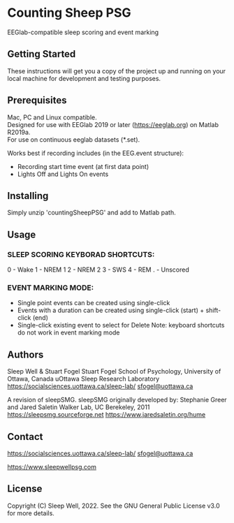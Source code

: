 # Counting Sheep PSG

EEGlab-compatible sleep scoring and event marking

## Getting Started

These instructions will get you a copy of the project up and running on your local machine for development and testing purposes.

## Prerequisites

Mac, PC and Linux compatible.  
Designed for use with EEGlab 2019 or later (https://eeglab.org) on Matlab R2019a.  
For use on continuous eeglab datasets (*.set).  

Works best if recording includes (in the EEG.event structure):
* Recording start time event (at first data point)
* Lights Off and Lights On events

## Installing

Simply unzip 'countingSheepPSG' and add to Matlab path.

## Usage

### SLEEP SCORING KEYBORAD SHORTCUTS:

0 - Wake
1 - NREM 1
2 - NREM 2
3 - SWS
4 - REM
. - Unscored

### EVENT MARKING MODE:

* Single point events can be created using single-click
* Events with a duration can be created using single-click (start) + shift-click (end)
* Single-click existing event to select for Delete
Note: keyboard shortcuts do not work in event marking mode
    
## Authors

Sleep Well & Stuart Fogel
Stuart Fogel
School of Psychology, University of Ottawa, Canada
uOttawa Sleep Research Laboratory
https://socialsciences.uottawa.ca/sleep-lab/
sfogel@uottawa.ca

A revision of sleepSMG. sleepSMG originally developed by:
Stephanie Greer and Jared Saletin
Walker Lab, UC Berekeley, 2011
https://sleepsmg.sourceforge.net
https://www.jaredsaletin.org/hume

## Contact 

https://socialsciences.uottawa.ca/sleep-lab/
sfogel@uottawa.ca

https://www.sleepwellpsg.com

## License

Copyright (C) Sleep Well, 2022.
See the GNU General Public License v3.0 for more details.